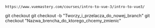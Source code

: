 `https://www.vuemastery.com/courses/intro-to-vue-3/intro-to-vue3/`

git checkout
git checkout -b "Tworzy_i_przelacza_do_nowej_branch"
git checkout "Nazwa_brencha_do_ktorego_chcemy_zmienic"

